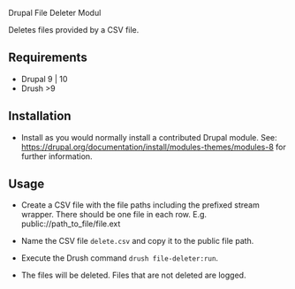 Drupal File Deleter Modul

Deletes files provided by a CSV file.

## Requirements

  * Drupal 9 | 10
  * Drush >9

## Installation

* Install as you would normally install a contributed Drupal module. See:
  https://drupal.org/documentation/install/modules-themes/modules-8
  for further information.

## Usage

  * Create a CSV file with the file paths including the prefixed stream wrapper.
    There should be one file in each row.
    E.g. public://path_to_file/file.ext

  * Name the CSV file `delete.csv` and copy it to the public file path.

  * Execute the Drush command `drush file-deleter:run`.

  * The files will be deleted. Files that are not deleted are logged.
